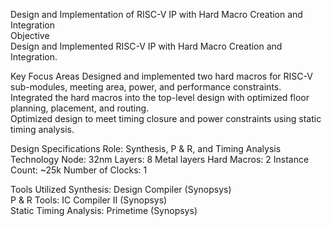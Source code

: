 Design and Implementation of RISC-V IP with Hard Macro Creation and Integration  
Objective  
Design and Implemented RISC-V IP with Hard Macro Creation and Integration.  

Key Focus Areas
Designed and implemented two hard macros for RISC-V sub-modules, meeting area, power, and performance constraints.  
Integrated the hard macros into the top-level design with optimized floor planning, placement, and routing.  
Optimized design to meet timing closure and power constraints using static timing analysis.  

Design Specifications
Role: Synthesis, P & R, and Timing Analysis
Technology Node: 32nm
Layers: 8 Metal layers
Hard Macros: 2
Instance Count: ~25k
Number of Clocks: 1

Tools Utilized
Synthesis: Design Compiler (Synopsys)  
P & R Tools: IC Compiler II (Synopsys)  
Static Timing Analysis: Primetime (Synopsys)  
